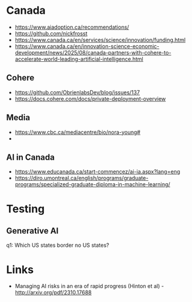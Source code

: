 # Canada
- https://www.aiadoption.ca/recommendations/
- https://github.com/nickfrosst
- https://www.canada.ca/en/services/science/innovation/funding.html
- https://www.canada.ca/en/innovation-science-economic-development/news/2025/08/canada-partners-with-cohere-to-accelerate-world-leading-artificial-intelligence.html
## Cohere
- https://github.com/ObrienlabsDev/blog/issues/137
- https://docs.cohere.com/docs/private-deployment-overview

## Media
- https://www.cbc.ca/mediacentre/bio/nora-young#
- 
## AI in Canada
- https://www.educanada.ca/start-commencez/ai-ia.aspx?lang=eng
- https://diro.umontreal.ca/english/programs/graduate-programs/specialized-graduate-diploma-in-machine-learning/


# Testing
## Generative AI
q1: Which US states border no US states?

# Links
- Managing AI risks in an era of rapid progress (Hinton et al) - http://arxiv.org/pdf/2310.17688
